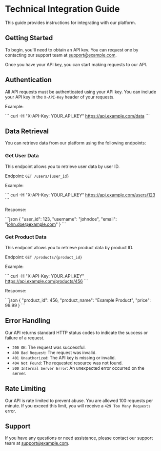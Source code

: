 # Technical Integration Guide

This guide provides instructions for integrating with our platform.

## Getting Started

To begin, you'll need to obtain an API key. You can request one by contacting our support team at support@example.com.

Once you have your API key, you can start making requests to our API.

## Authentication

All API requests must be authenticated using your API key. You can include your API key in the `X-API-Key` header of your requests.

Example:

\`\`\`
curl -H "X-API-Key: YOUR_API_KEY" https://api.example.com/data
\`\`\`

## Data Retrieval

You can retrieve data from our platform using the following endpoints:

### Get User Data

This endpoint allows you to retrieve user data by user ID.

Endpoint: `GET /users/{user_id}`

Example:

\`\`\`
curl -H "X-API-Key: YOUR_API_KEY" https://api.example.com/users/123
\`\`\`

Response:

\`\`\`json
{
  "user_id": 123,
  "username": "johndoe",
  "email": "john.doe@example.com"
}
\`\`\`

### Get Product Data

This endpoint allows you to retrieve product data by product ID.

Endpoint: `GET /products/{product_id}`

Example:

\`\`\`
curl -H "X-API-Key: YOUR_API_KEY" https://api.example.com/products/456
\`\`\`

Response:

\`\`\`json
{
  "product_id": 456,
  "product_name": "Example Product",
  "price": 99.99
}
\`\`\`

## Error Handling

Our API returns standard HTTP status codes to indicate the success or failure of a request.

*   `200 OK`: The request was successful.
*   `400 Bad Request`: The request was invalid.
*   `401 Unauthorized`: The API key is missing or invalid.
*   `404 Not Found`: The requested resource was not found.
*   `500 Internal Server Error`: An unexpected error occurred on the server.

## Rate Limiting

Our API is rate limited to prevent abuse. You are allowed 100 requests per minute. If you exceed this limit, you will receive a `429 Too Many Requests` error.

## Support

If you have any questions or need assistance, please contact our support team at support@example.com.
